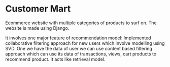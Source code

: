 # Customer Mart

Ecommerce website with multiple categories of products to surf on.
The website is made using Django.

It involves one major feature of recommendation model:
Implemented collaborative filtering approach for new users which involve modelling using SVD.
One we have the data of user we can use content based filtering approach which can use its data of transactions, views, cart products to recommend product. It acts like
retrieval model.
